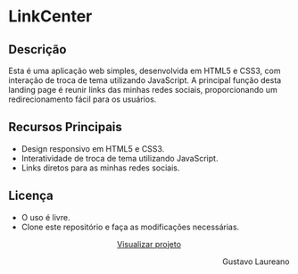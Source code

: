 # LinkCenter

## Descrição
Esta é uma aplicação web simples, desenvolvida em HTML5 e CSS3, com interação de troca de tema utilizando JavaScript. A principal função desta landing page é reunir links das minhas redes sociais, proporcionando um redirecionamento fácil para os usuários.

## Recursos Principais
- Design responsivo em HTML5 e CSS3.
- Interatividade de troca de tema utilizando JavaScript.
- Links diretos para as minhas redes sociais.

## Licença
- O uso é livre.
- Clone este repositório e faça as modificações necessárias.

<p align="center">
<a href="https://gustavo-laureano.github.io/linkcenter" target="_blank"> Visualizar projeto </a>
</p>




<p align="right"> Gustavo Laureano</p>
